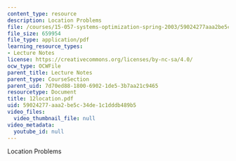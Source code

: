 ```yaml
---
content_type: resource
description: Location Problems
file: /courses/15-057-systems-optimization-spring-2003/59024277aaa2be5c34de1c1dddb489b5_12location.pdf
file_size: 659954
file_type: application/pdf
learning_resource_types:
- Lecture Notes
license: https://creativecommons.org/licenses/by-nc-sa/4.0/
ocw_type: OCWFile
parent_title: Lecture Notes
parent_type: CourseSection
parent_uid: 7d70ed88-1800-6902-1de5-3b7aa21c9465
resourcetype: Document
title: 12location.pdf
uid: 59024277-aaa2-be5c-34de-1c1dddb489b5
video_files:
  video_thumbnail_file: null
video_metadata:
  youtube_id: null
---
```

Location Problems